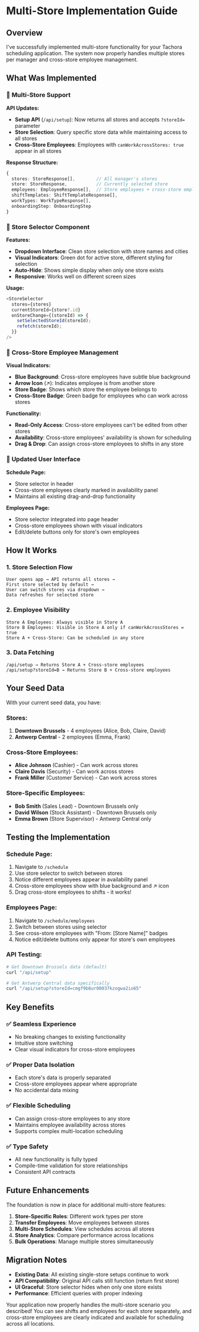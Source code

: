 # Multi-Store Implementation Guide

## Overview

I've successfully implemented multi-store functionality for your Tachora scheduling application. The system now properly handles multiple stores per manager and cross-store employee management.

## What Was Implemented

### 🏪 **Multi-Store Support**

**API Updates:**
- **Setup API** (`/api/setup`): Now returns all stores and accepts `?storeId=` parameter
- **Store Selection**: Query specific store data while maintaining access to all stores
- **Cross-Store Employees**: Employees with `canWorkAcrossStores: true` appear in all stores

**Response Structure:**
```typescript
{
  stores: StoreResponse[],        // All manager's stores
  store: StoreResponse,           // Currently selected store
  employees: EmployeeResponse[],  // Store employees + cross-store employees
  shiftTemplates: ShiftTemplateResponse[],
  workTypes: WorkTypeResponse[],
  onboardingStep: OnboardingStep
}
```

### 🎯 **Store Selector Component**

**Features:**
- **Dropdown Interface**: Clean store selection with store names and cities
- **Visual Indicators**: Green dot for active store, different styling for selection
- **Auto-Hide**: Shows simple display when only one store exists
- **Responsive**: Works well on different screen sizes

**Usage:**
```typescript
<StoreSelector 
  stores={stores}
  currentStoreId={store?.id}
  onStoreChange={(storeId) => {
    setSelectedStoreId(storeId);
    refetch(storeId);
  }}
/>
```

### 👥 **Cross-Store Employee Management**

**Visual Indicators:**
- **Blue Background**: Cross-store employees have subtle blue background
- **Arrow Icon** (↗): Indicates employee is from another store
- **Store Badge**: Shows which store the employee belongs to
- **Cross-Store Badge**: Green badge for employees who can work across stores

**Functionality:**
- **Read-Only Access**: Cross-store employees can't be edited from other stores
- **Availability**: Cross-store employees' availability is shown for scheduling
- **Drag & Drop**: Can assign cross-store employees to shifts in any store

### 📱 **Updated User Interface**

**Schedule Page:**
- Store selector in header
- Cross-store employees clearly marked in availability panel
- Maintains all existing drag-and-drop functionality

**Employees Page:**
- Store selector integrated into page header
- Cross-store employees shown with visual indicators
- Edit/delete buttons only for store's own employees

## How It Works

### 1. **Store Selection Flow**
```
User opens app → API returns all stores → 
First store selected by default → 
User can switch stores via dropdown → 
Data refreshes for selected store
```

### 2. **Employee Visibility**
```
Store A Employees: Always visible in Store A
Store B Employees: Visible in Store A only if canWorkAcrossStores = true
Store A + Cross-Store: Can be scheduled in any store
```

### 3. **Data Fetching**
```
/api/setup → Returns Store A + Cross-store employees
/api/setup?storeId=B → Returns Store B + Cross-store employees
```

## Your Seed Data

With your current seed data, you have:

### **Stores:**
1. **Downtown Brussels** - 4 employees (Alice, Bob, Claire, David)
2. **Antwerp Central** - 2 employees (Emma, Frank)

### **Cross-Store Employees:**
- **Alice Johnson** (Cashier) - Can work across stores
- **Claire Davis** (Security) - Can work across stores  
- **Frank Miller** (Customer Service) - Can work across stores

### **Store-Specific Employees:**
- **Bob Smith** (Sales Lead) - Downtown Brussels only
- **David Wilson** (Stock Assistant) - Downtown Brussels only
- **Emma Brown** (Store Supervisor) - Antwerp Central only

## Testing the Implementation

### **Schedule Page:**
1. Navigate to `/schedule`
2. Use store selector to switch between stores
3. Notice different employees appear in availability panel
4. Cross-store employees show with blue background and ↗ icon
5. Drag cross-store employees to shifts - it works!

### **Employees Page:**
1. Navigate to `/schedule/employees`
2. Switch between stores using selector
3. See cross-store employees with "From: [Store Name]" badges
4. Notice edit/delete buttons only appear for store's own employees

### **API Testing:**
```bash
# Get Downtown Brussels data (default)
curl "/api/setup"

# Get Antwerp Central data specifically  
curl "/api/setup?storeId=cmgf9b6ur00037kzogwa2io65"
```

## Key Benefits

### ✅ **Seamless Experience**
- No breaking changes to existing functionality
- Intuitive store switching
- Clear visual indicators for cross-store employees

### ✅ **Proper Data Isolation**
- Each store's data is properly separated
- Cross-store employees appear where appropriate
- No accidental data mixing

### ✅ **Flexible Scheduling**
- Can assign cross-store employees to any store
- Maintains employee availability across stores
- Supports complex multi-location scheduling

### ✅ **Type Safety**
- All new functionality is fully typed
- Compile-time validation for store relationships
- Consistent API contracts

## Future Enhancements

The foundation is now in place for additional multi-store features:

1. **Store-Specific Roles**: Different work types per store
2. **Transfer Employees**: Move employees between stores
3. **Multi-Store Schedules**: View schedules across all stores
4. **Store Analytics**: Compare performance across locations
5. **Bulk Operations**: Manage multiple stores simultaneously

## Migration Notes

- **Existing Data**: All existing single-store setups continue to work
- **API Compatibility**: Original API calls still function (return first store)
- **UI Graceful**: Store selector hides when only one store exists
- **Performance**: Efficient queries with proper indexing

Your application now properly handles the multi-store scenario you described! You can see shifts and employees for each store separately, and cross-store employees are clearly indicated and available for scheduling across all locations.